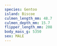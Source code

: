 ```yaml
---
species: Gentoo
island: Biscoe
culmen_length_mm: 48.7
culmen_depth_mm: 15.7
flipper_length_mm: 208
body_mass_g: 5350
sex: MALE
---
```

